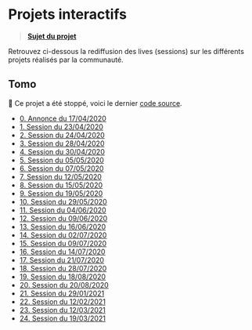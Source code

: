# Projets interactifs

> [**Sujet du projet**](https://github.com/jasonchampagne/FormationVideo/blob/master/Projets/Interactifs/01-tomo.pdf)

Retrouvez ci-dessous la rediffusion des lives (sessions) sur les différents projets réalisés par la communauté.

## Tomo

🛑 Ce projet a été stoppé, voici le dernier [code source]([./tomo-src.zip](https://github.com/jasonchampagne/FormationVideo/raw/master/Projets/Interactifs/tomo-src.zip)).

+ [0. Annonce du 17/04/2020](https://www.twitch.tv/videos/595056190)
+ [1. Session du 23/04/2020](https://www.twitch.tv/videos/600654452)
+ [2. Session du 24/04/2020](https://www.twitch.tv/videos/601654372)
+ [3. Session du 28/04/2020](https://www.twitch.tv/videos/605542864)
+ [4. Session du 30/04/2020](https://www.twitch.tv/videos/607667093)
+ [5. Session du 05/05/2020](https://www.twitch.tv/videos/612325736)
+ [6. Session du 07/05/2020](https://www.twitch.tv/videos/614279862)
+ [7. Session du 12/05/2020](https://www.twitch.tv/videos/619190189)
+ [8. Session du 15/05/2020](https://www.twitch.tv/videos/622195438)
+ [9. Session du 19/05/2020](https://www.twitch.tv/videos/626073049)
+ [10. Session du 29/05/2020](https://www.twitch.tv/videos/635794149)
+ [11. Session du 04/06/2020](https://www.twitch.tv/videos/641479186)
+ [12. Session du 09/06/2020](https://www.twitch.tv/videos/646381381)
+ [13. Session du 16/06/2020](https://www.twitch.tv/videos/652881280)
+ [14. Session du 02/07/2020](https://www.twitch.tv/videos/668258806)
+ [15. Session du 09/07/2020](https://www.twitch.tv/videos/674964928)
+ [16. Session du 14/07/2020](https://www.twitch.tv/videos/679809171)
+ [17. Session du 21/07/2020](https://www.twitch.tv/videos/686713403)
+ [18. Session du 28/07/2020](https://www.twitch.tv/videos/693650830)
+ [19. Session du 18/08/2020](https://www.twitch.tv/videos/714414540)
+ [20. Session du 20/08/2020](https://www.twitch.tv/videos/716443846)
+ [21. Session du 29/01/2021](https://www.twitch.tv/videos/893267940)
+ [22. Session du 12/02/2021](https://www.twitch.tv/videos/911755902)
+ [23. Session du 12/03/2021](https://www.twitch.tv/videos/947078247)
+ [24. Session du 19/03/2021](https://www.twitch.tv/videos/955917492)
